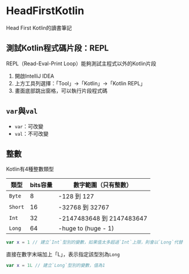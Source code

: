 # HeadFirstKotlin

Head First Kotlin的讀書筆記

## 測試Kotlin程式碼片段：REPL

REPL（Read-Eval-Print Loop）能夠測試主程式以外的Kotlin片段

1. 開啟IntelliJ IDEA
2. 上方工具列選擇：「Tool」→「Kotlin」→「Kotlin REPL」
3. 畫面底部跳出窗格，可以執行片段程式碼


## `var`與`val`

- `var`：可改變
- `val`：不可改變

## 整數

Kotlin有4種整數類型

| 類型 | bits容量 | 數字範圍（只有整數） |
| --- | -------- | ------ |
| `Byte` | 8 | -128 到 127 |
| `Short` | 16 | -32768 到 32767 |
| `Int` | 32 | -2147483648 到 2147483647 |
| `Long` | 64 | -huge to (huge - 1) |

```kt
var x = 1 // 建立`Int`型別的變數，如果值太多超過`Int`上限，則會以`Long`代替
```

直接在數字末端加上「L」，表示指定該型別為`Long`
```kt
var x = 1L // 建立`Long`型別的變數，值為1
```


